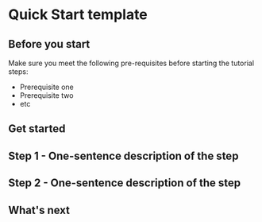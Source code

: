 # Quick Start template

## Before you start

Make sure you meet the following pre-requisites before starting the tutorial steps:

* Prerequisite one
* Prerequisite two
* etc

## Get started

## Step 1 - One-sentence description of the step

<!-- Fill in more details, as needed. -->

## Step 2 - One-sentence description of the step

<!-- Fill in more details, as needed. -->

<!-- Add steps, as needed. -->

## What's next

<!-- If you've gotten a new user over the threshold using your API, what should they do next? -->

